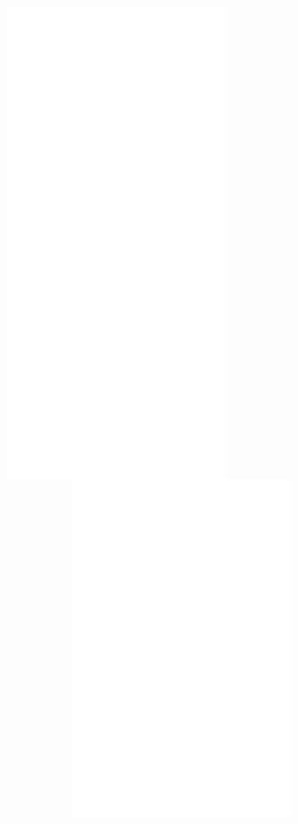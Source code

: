 <!-- ![Metrics](https://metrics.lecoq.io/Coordinate-Cat?template=classic&isocalendar=1&languages=1&stars=1&achievements=1&pagespeed=1&lines=1&followup=1&isocalendar.duration=half-year&languages.limit=8&languages.sections=most-used&languages.colors=github&languages.threshold=0%25&languages.indepth=false&languages.categories=markup%2C%20programming&languages.recent.categories=markup%2C%20programming&languages.recent.load=300&languages.recent.days=14&stars.limit=8&followup.sections=repositories&achievements.threshold=C&achievements.secrets=true&achievements.display=detailed&achievements.limit=0&pagespeed.url=.user.website&pagespeed.detailed=false&pagespeed.screenshot=false&config.timezone=Asia%2FTokyo&config.display=large&config.padding=0%25) -->

<img align="left" width="390" alt="🦑" src="/github-metrics.svg">
<img align="right" width="390" alt="🦑" src="/anilist.svg">
<img align="right" width="390" alt="🦑" src="/charts.svg">
